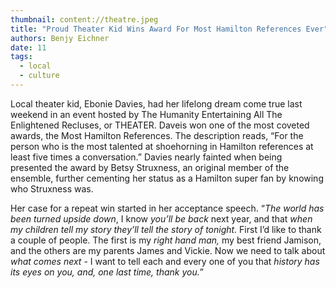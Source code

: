 ```yaml
---
thumbnail: content://theatre.jpeg
title: "Proud Theater Kid Wins Award For Most Hamilton References Ever"
authors: Benjy Eichner
date: 11
tags:
  - local
  - culture
---
```


Local theater kid, Ebonie Davies, had her lifelong dream come true last weekend in an event hosted by The Humanity Entertaining All The Enlightened Recluses, or THEATER. Daveis won one of the most coveted awards, the Most Hamilton References. The description reads, “For the person who is the most talented at shoehorning in Hamilton references at least five times a conversation.” Davies nearly fainted when being presented the award by Betsy Struxness, an original member of the ensemble, further cementing her status as a Hamilton super fan by knowing who Struxness was.

Her case for a repeat win started in her acceptance speech. “*The world has been turned upside down*, I know *you’ll be back* next year, and that *when my children tell my story they’ll tell the story of tonight.* First I’d like to thank a couple of people. The first is my *right hand man,* my best friend Jamison, and the others are my parents James and Vickie. Now we need to talk about *what comes next* - I want to tell each and every one of you that *history has its eyes on you, and, one last time, thank you.*”


